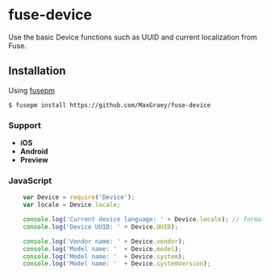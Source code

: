 fuse-device
============

Use the basic Device functions such as UUID and current localization from Fuse.


## Installation

Using [fusepm](https://github.com/bolav/fusepm)

    $ fusepm install https://github.com/MaxGraey/fuse-device

### Support
- **iOS**
- **Android**
- **Preview**


### JavaScript

```js
    var Device = require('Device');
    var locale = Device.locale;

    console.log('Current device language: ' + Device.locale); // format in BCP-47 for all platforms
    console.log('Device UUID: ' + Device.UUID);

    console.log('Vendor name: ' + Device.vendor);
    console.log('Model name: '  + Device.model);
    console.log('Model name: '  + Device.system);
    console.log('Model name: '  + Device.systemVersion);
```
